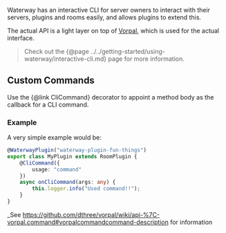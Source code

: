 Waterway has an interactive CLI for server owners to interact with their servers, plugins and rooms easily, and allows plugins to extend this.

The actual API is a light layer on top of [Vorpal](http://vorpal.js.org/), which is used for the actual interface.

> Check out the {@page ../../getting-started/using-waterway/interactive-cli.md} page for more information.

## Custom Commands
Use the {@link CliCommand} decorator to appoint a method body as the callback for a CLI command.

### Example
A very simple example would be:
```ts
@WaterwayPlugin("waterway-plugin-fun-things")
export class MyPlugin extends RoomPlugin {
    @CliCommand({
        usage: "command"
    })
    async onCliCommand(args: any) {
        this.logger.info("Used command!!");
    }
}
```

_See https://github.com/dthree/vorpal/wiki/api-%7C-vorpal.command#vorpalcommandcommand-description for information
